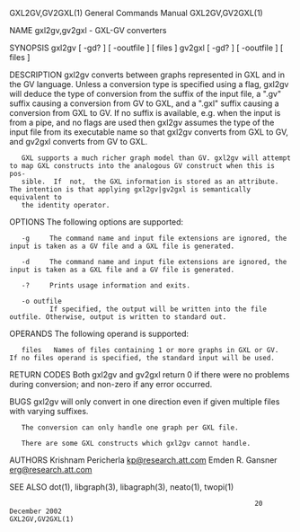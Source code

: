 GXL2GV,GV2GXL(1)                                              General Commands Manual                                             GXL2GV,GV2GXL(1)

NAME
       gxl2gv,gv2gxl - GXL-GV converters

SYNOPSIS
       gxl2gv [ -gd?  ] [ -ooutfile ] [ files ]
       gv2gxl [ -gd?  ] [ -ooutfile ] [ files ]

DESCRIPTION
       gxl2gv  converts  between graphs represented in GXL and in the GV language. Unless a conversion type is specified using a flag, gxl2gv will
       deduce the type of conversion from the suffix of the input file, a ".gv" suffix causing a conversion from GV to GXL, and  a  ".gxl"  suffix
       causing  a  conversion  from  GXL  to GV.  If no suffix is available, e.g. when the input is from a pipe, and no flags are used then gxl2gv
       assumes the type of the input file from its executable name so that gxl2gv converts from GXL to GV, and gv2gxl converts from GV to GXL.

       GXL supports a much richer graph model than GV. gxl2gv will attempt to map GXL constructs into the analogous GV construct when this is pos‐
       sible.  If  not,  the GXL information is stored as an attribute. The intention is that applying gxl2gv|gv2gxl is semantically equivalent to
       the identity operator.

OPTIONS
       The following options are supported:

       -g     The command name and input file extensions are ignored, the input is taken as a GV file and a GXL file is generated.

       -d     The command name and input file extensions are ignored, the input is taken as a GXL file and a GV file is generated.

       -?     Prints usage information and exits.

       -o outfile
              If specified, the output will be written into the file outfile. Otherwise, output is written to standard out.

OPERANDS
       The following operand is supported:

       files   Names of files containing 1 or more graphs in GXL or GV.  If no files operand is specified, the standard input will be used.

RETURN CODES
       Both gxl2gv and gv2gxl return 0 if there were no problems during conversion; and non-zero if any error occurred.

BUGS
       gxl2gv will only convert in one direction even if given multiple files with varying suffixes.

       The conversion can only handle one graph per GXL file.

       There are some GXL constructs which gxl2gv cannot handle.

AUTHORS
       Krishnam Pericherla <kp@research.att.com>
       Emden R. Gansner <erg@research.att.com>

SEE ALSO
       dot(1), libgraph(3), libagraph(3), neato(1), twopi(1)

                                                                 20 December 2002                                                 GXL2GV,GV2GXL(1)
